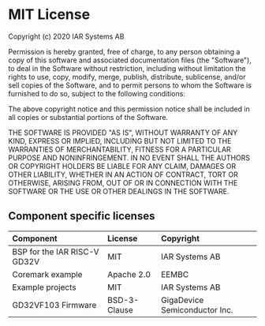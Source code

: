 # MIT License

Copyright (c) 2020 IAR Systems AB

Permission is hereby granted, free of charge, to any person obtaining a copy
of this software and associated documentation files (the "Software"), to deal
in the Software without restriction, including without limitation the rights
to use, copy, modify, merge, publish, distribute, sublicense, and/or sell
copies of the Software, and to permit persons to whom the Software is
furnished to do so, subject to the following conditions:

The above copyright notice and this permission notice shall be included in all
copies or substantial portions of the Software.

THE SOFTWARE IS PROVIDED "AS IS", WITHOUT WARRANTY OF ANY KIND, EXPRESS OR
IMPLIED, INCLUDING BUT NOT LIMITED TO THE WARRANTIES OF MERCHANTABILITY,
FITNESS FOR A PARTICULAR PURPOSE AND NONINFRINGEMENT. IN NO EVENT SHALL THE
AUTHORS OR COPYRIGHT HOLDERS BE LIABLE FOR ANY CLAIM, DAMAGES OR OTHER
LIABILITY, WHETHER IN AN ACTION OF CONTRACT, TORT OR OTHERWISE, ARISING FROM,
OUT OF OR IN CONNECTION WITH THE SOFTWARE OR THE USE OR OTHER DEALINGS IN THE
SOFTWARE.

## Component specific licenses

| Component                       | License              | Copyright                     |
|:---------                       |:-------              |:---------                     |
| BSP for the IAR RISC-V GD32V    | MIT                  | IAR Systems AB                |
| Coremark example                | Apache 2.0           | EEMBC                         |
| Example projects                | MIT                  | IAR Systems AB                |
| GD32VF103 Firmware              | BSD-3-Clause         | GigaDevice Semiconductor Inc. |
